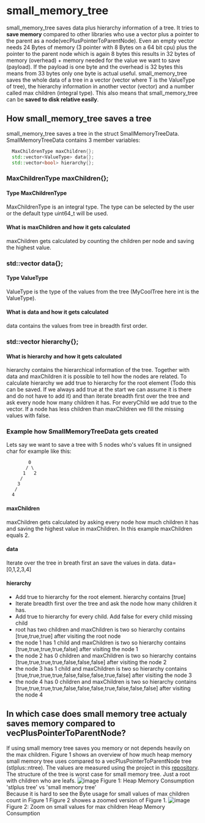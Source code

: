 # small_memory_tree
small_memory_tree saves data plus hierarchy information of a tree. It tries to **save memory** compared to other libraries who use a vector plus a pointer to the parent as a node(vecPlusPointerToParentNode). Even an empty vector needs 24 Bytes of memory (3 pointer with 8 Bytes on a 64 bit cpu) plus the pointer to the parent node which is again 8 bytes this results in 32 bytes of memory (overhead) + memory needed for the value we want to save (payload). If the payload is one byte and the overhead is 32 bytes this means from 33 bytes only one byte is actual useful. small_memory_tree saves the whole data of a tree in a vector (vector<T> where T is the ValueType of tree), the hierarchy information in another vector (vector<bool>) and a number called max children (integral type). This also means that small_memory_tree can be **saved to disk relative easily**.

## How small_memory_tree saves a tree
small_memory_tree saves a tree in the struct SmallMemoryTreeData. SmallMemoryTreeData contains 3 member variables:
```cpp
  MaxChildrenType maxChildren{};
  std::vector<ValueType> data{};
  std::vector<bool> hierarchy{};
```
### MaxChildrenType maxChildren{};
#### Type MaxChildrenType
MaxChildrenType is an integral type. The type can be selected by the user or the default type uint64_t will be used.
#### What is maxChildren and how it gets calculated
maxChildren gets calculated by counting the children per node and saving the highest value.
### std::vector<ValueType> data{};
#### Type ValueType
ValueType is the type of the values from the tree (MyCoolTree<int> here int is the ValueType).
#### What is data and how it gets calculated
data contains the values from tree in breadth first order.
### std::vector<bool> hierarchy{};
#### What is hierarchy and how it gets calculated
hierarchy contains the hierarchical information of the tree. Together with data and maxChildren it is possible to tell how the nodes are related.
To calculate hierarchy we add true to hierarchy for the root element (Todo this can be saved. If we always add true at the start we can assume it is there and do not have to add it) and than iterate breadth first over the tree and ask every node how many children it has. For everyChild we add true to the vector. If a node has less children than maxChildren we fill the missing values with false.

### Example how SmallMemoryTreeData gets created
Lets say we want to save a tree with 5 nodes who's values fit in unsigned char for example like this:
```
        0
       / \
      1   2
     /
    3
   /
  4
```
#### maxChildren
maxChildren gets calculated by asking every node how much children it has and saving the highest value in maxChildren.
In this example maxChildren equals 2.
#### data
Iterate over the tree in breath first an save the values in data. data= [0,1,2,3,4]
#### hierarchy
- Add true to hierarchy for the root element. hierarchy contains [true]
- Iterate breadth first over the tree and ask the node how many children it has.
- Add true to hierarchy for every child. Add false for every child missing child
- root has two children and maxChildren is two so hierarchy contains [true,true,true] after visiting the root node
- the node 1 has 1 child and maxChildren is two so hierarchy contains [true,true,true,true,false] after visiting the node 1
- the node 2 has 0 children and maxChildren is two so hierarchy contains [true,true,true,true,false,false,false] after visiting the node 2
- the node 3 has 1 child and maxChildren is two so hierarchy contains [true,true,true,true,false,false,false,true,false] after visiting the node 3
- the node 4 has 0 children and maxChildren is two so hierarchy contains [true,true,true,true,false,false,false,true,false,false,false] after visiting the node 4


## In which case does small memory tree actualy saves memory compared to vecPlusPointerToParentNode?
If using small memory tree saves you memory or not depends heavily on the max children. Figure 1 shows an overview of how much heap memory small memory tree uses compared to a vecPlusPointerToParentNode tree (stlplus::ntree). The values are measured using the project in this [repository](https://github.com/werto87/small_memory_tree_memory_measurement). The structure of the tree is worst case for small memory tree. Just a root with children who are leafs.
![image](https://github.com/werto87/small_memory_tree/assets/46565959/09fbc0a0-b5f1-492f-9233-935f8fcaca78)
Figure 1: Heap Memory Consumption 'stlplus tree' vs 'small memory tree'  
Because it is hard to see the Byte usage for small values of max children count in Figure 1 Figure 2 showes a zoomed version of Figure 1.
![image](https://github.com/werto87/small_memory_tree/assets/46565959/caea0eea-2ca0-4d55-b014-424d58789613)
Figure 2: Zoom on small values for max children Heap Memory Consumption


